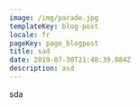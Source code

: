 ```yaml
---
image: /img/parade.jpg
templateKey: blog-post
locale: fr
pageKey: page_blogpost
title: sad
date: 2019-07-30T21:48:39.084Z
description: asd
---
```

sda
